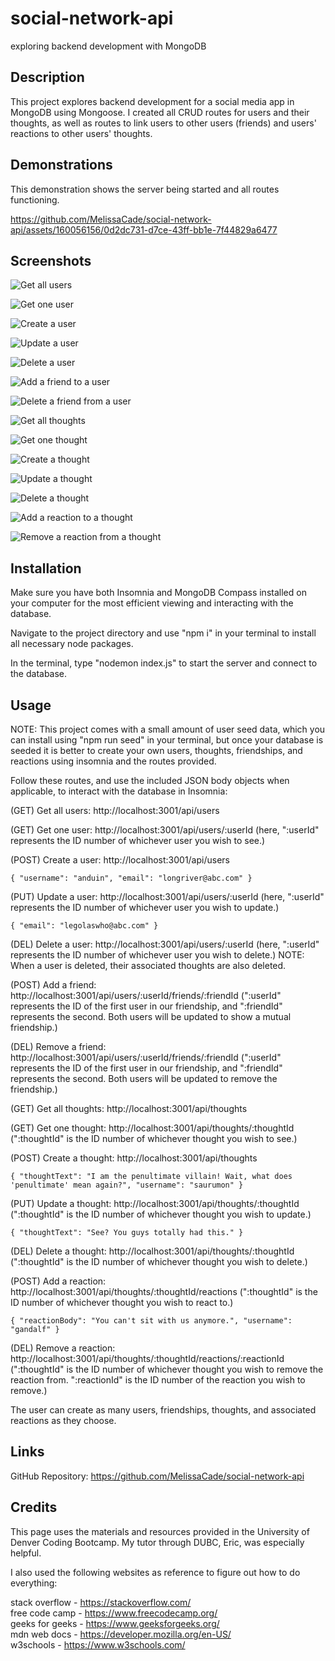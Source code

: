 # social-network-api

exploring backend development with MongoDB

## Description

This project explores backend development for a social media app in MongoDB using Mongoose. I created all CRUD routes for users and their thoughts, as well as routes to link users to other users (friends) and users' reactions to other users' thoughts.

## Demonstrations

This demonstration shows the server being started and all routes functioning.

https://github.com/MelissaCade/social-network-api/assets/160056156/0d2dc731-d7ce-43ff-bb1e-7f44829a6477

## Screenshots

![Get all users](./assets/screenshots/user-get_all.png)

![Get one user](./assets/screenshots/user-get_one.png)

![Create a user](./assets/screenshots/user-create.png)

![Update a user](./assets/screenshots/user-update.png)

![Delete a user](./assets/screenshots/user-delete.png)

![Add a friend to a user](./assets/screenshots/friend-create.png)

![Delete a friend from a user](./assets/screenshots/friend-delete.png)

![Get all thoughts](./assets/screenshots/thought-get_all.png)

![Get one thought](./assets/screenshots/thought-get_one.png)

![Create a thought](./assets/screenshots/thought-create.png)

![Update a thought](./assets/screenshots/thought-update.png)

![Delete a thought](./assets/screenshots/thought-delete.png)

![Add a reaction to a thought](./assets/screenshots/reaction-create.png)

![Remove a reaction from a thought](./assets/screenshots/thought-delete.png)

## Installation

Make sure you have both Insomnia and MongoDB Compass installed on your computer for the most efficient viewing and interacting with the database.

Navigate to the project directory and use "npm i" in your terminal to install all necessary node packages.

In the terminal, type "nodemon index.js" to start the server and connect to the database.

## Usage

NOTE: This project comes with a small amount of user seed data, which you can install using "npm run seed" in your terminal, but once your database is seeded it is better to create your own users, thoughts, friendships, and reactions using insomnia and the routes provided.

Follow these routes, and use the included JSON body objects when applicable, to interact with the database in Insomnia:

(GET) Get all users: http://localhost:3001/api/users

(GET) Get one user: http://localhost:3001/api/users/:userId (here, ":userId" represents the ID number of whichever user you wish to see.)

(POST) Create a user: http://localhost:3001/api/users

`{
	"username": "anduin",
	"email": "longriver@abc.com"
}`

(PUT) Update a user: http://localhost:3001/api/users/:userId (here, ":userId" represents the ID number of whichever user you wish to update.)

`{
	"email": "legolaswho@abc.com"
}`

(DEL) Delete a user: http://localhost:3001/api/users/:userId (here, ":userId" represents the ID number of whichever user you wish to delete.)
NOTE: When a user is deleted, their associated thoughts are also deleted.

(POST) Add a friend: http://localhost:3001/api/users/:userId/friends/:friendId (":userId" represents the ID of the first user in our friendship, and ":friendId" represents the second. Both users will be updated to show a mutual friendship.)

(DEL) Remove a friend: http://localhost:3001/api/users/:userId/friends/:friendId (":userId" represents the ID of the first user in our friendship, and ":friendId" represents the second. Both users will be updated to remove the friendship.)

(GET) Get all thoughts: http://localhost:3001/api/thoughts

(GET) Get one thought: http://localhost:3001/api/thoughts/:thoughtId (":thoughtId" is the ID number of whichever thought you wish to see.)

(POST) Create a thought: http://localhost:3001/api/thoughts

`{
	"thoughtText": "I am the penultimate villain! Wait, what does 'penultimate' mean again?",
	"username": "saurumon"
}`

(PUT) Update a thought: http://localhost:3001/api/thoughts/:thoughtId (":thoughtId" is the ID number of whichever thought you wish to update.)

`{
	"thoughtText": "See? You guys totally had this."
}`

(DEL) Delete a thought: http://localhost:3001/api/thoughts/:thoughtId (":thoughtId" is the ID number of whichever thought you wish to delete.)

(POST) Add a reaction: http://localhost:3001/api/thoughts/:thoughtId/reactions (":thoughtId" is the ID number of whichever thought you wish to react to.)

`{
	"reactionBody": "You can't sit with us anymore.",
	"username": "gandalf"
}`

(DEL) Remove a reaction: http://localhost:3001/api/thoughts/:thoughtId/reactions/:reactionId (":thoughtId" is the ID number of whichever thought you wish to remove the reaction from. ":reactionId" is the ID number of the reaction you wish to remove.)

The user can create as many users, friendships, thoughts, and associated reactions as they choose.

## Links

GitHub Repository: https://github.com/MelissaCade/social-network-api

## Credits

This page uses the materials and resources provided in the University of Denver Coding Bootcamp. My tutor through DUBC, Eric, was especially helpful.

I also used the following websites as reference to figure out how to do everything:

stack overflow - https://stackoverflow.com/  
free code camp - https://www.freecodecamp.org/  
geeks for geeks - https://www.geeksforgeeks.org/  
mdn web docs - https://developer.mozilla.org/en-US/  
w3schools - https://www.w3schools.com/
